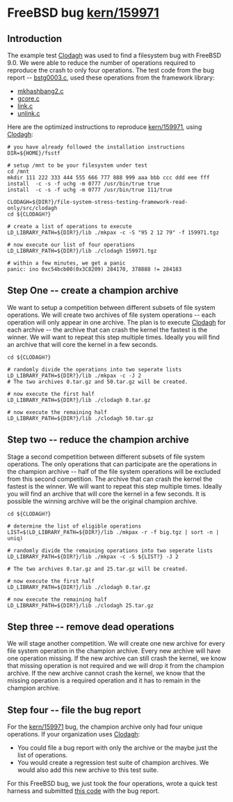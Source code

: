 # FreeBSD bug [kern/159971](http://www.freebsd.org/cgi/query-pr.cgi?pr=159971) #

## Introduction ##

The example test [Clodagh](ExampleTests#Clodagh.md) was used to find a filesystem bug with FreeBSD 9.0.  We were able to reduce the number of operations required to reproduce the crash to only four operations.  The test code from the bug report -- [bstg0003.c](http://www.ba23.org/bstgbugs/bstg0003.c), used these operations from the framework library:

  * [mkhashbang2.c](http://code.google.com/p/file-system-stress-testing-framework/source/browse/trunk/src/funcs/special/mkhashbang2.c)
  * [gcore.c](http://code.google.com/p/file-system-stress-testing-framework/source/browse/trunk/src/funcs/special/gcore.c)
  * [link.c](http://code.google.com/p/file-system-stress-testing-framework/source/browse/trunk/src/funcs/src/link/link.c)
  * [unlink.c](http://code.google.com/p/file-system-stress-testing-framework/source/browse/trunk/src/funcs/src/unlink/unlink.c)


Here are the optimized instructions to reproduce  [kern/159971](http://www.freebsd.org/cgi/query-pr.cgi?pr=159971), using [Clodagh](ExampleTests#Clodagh.md):
```
# you have already followed the installation instructions
DIR=${HOME}/fsstf

# setup /mnt to be your filesystem under test
cd /mnt
mkdir 111 222 333 444 555 666 777 888 999 aaa bbb ccc ddd eee fff
install  -c -s -f uchg -m 0777 /usr/bin/true true
install  -c -s -f uchg -m 0777 /usr/bin/true 111/true

CLODAGH=${DIR?}/file-system-stress-testing-framework-read-only/src/clodagh
cd ${CLODAGH?}

# create a list of operations to execute
LD_LIBRARY_PATH=${DIR?}/lib ./mkpax -c -S "95 2 12 79" -f 159971.tgz

# now execute our list of four operations
LD_LIBRARY_PATH=${DIR?}/lib ./clodagh 159971.tgz

# within a few minutes, we get a panic
panic: ino 0xc54bcb00(0x3C8209) 284170, 378888 != 284183
```

## Step One -- create a champion archive ##

We want to setup a competition between different subsets of file system operations.  We will create two archives of file system operations -- each operation will only appear in one archive.  The plan is to execute [Clodagh](ExampleTests#Clodagh.md) for each archive -- the archive that can crash the kernel the fastest is the winner.  We will want to repeat this step multiple times.  Ideally you will find an archive that will core the kernel in a few seconds.

```
cd ${CLODAGH?}

# randomly divide the operations into two seperate lists
LD_LIBRARY_PATH=${DIR?}/lib ./mkpax -c -J 2
# The two archives 0.tar.gz and 50.tar.gz will be created.

# now execute the first half
LD_LIBRARY_PATH=${DIR?}/lib ./clodagh 0.tar.gz

# now execute the remaining half
LD_LIBRARY_PATH=${DIR?}/lib ./clodagh 50.tar.gz
```


## Step two -- reduce the champion archive ##

Stage a second competition between different subsets of file system operations.  The only operations that can participate are the operations in the champion archive -- half of the file system operations will be excluded from this second competition. The archive that can crash the kernel the fastest is the winner.  We will want to repeat this step multiple times.  Ideally you will find an archive that will core the kernel in a few seconds.  It is possible the winning archive will be the original champion archive.

```
cd ${CLODAGH?}

# determine the list of eligible operations
LIST=$(LD_LIBRARY_PATH=${DIR?}/lib ./mkpax -r -f big.tgz | sort -n | uniq)

# randomly divide the remaining operations into two seperate lists
LD_LIBRARY_PATH=${DIR?}/lib ./mkpax -c -S ${LIST?} -J 2

# The two archives 0.tar.gz and 25.tar.gz will be created.

# now execute the first half
LD_LIBRARY_PATH=${DIR?}/lib ./clodagh 0.tar.gz

# now execute the remaining half
LD_LIBRARY_PATH=${DIR?}/lib ./clodagh 25.tar.gz

```


## Step three -- remove dead operations ##

We will stage another competition.  We will create one new archive for every file system operation in the champion archive.  Every new archive will have one operation missing. If the new archive can still crash the kernel, we know that missing operation is not required and we will drop it from the champion archive.  If the new archive cannot crash the kernel, we know that the missing operation is a required operation and it has to remain in the champion archive.

## Step four -- file the bug report ##

For the [kern/159971](http://www.freebsd.org/cgi/query-pr.cgi?pr=159971) bug, the champion archive only had four unique operations.
If your organization uses [Clodagh](ExampleTests#Clodagh.md):
  * You could file a bug report with only the archive or the maybe just the list of operations.
  * You would create a regression test suite of champion archives.  We would also add this new archive to this test suite.

For this FreeBSD bug, we just took the four operations, wrote a quick test harness and submitted [this code](http://www.ba23.org/bstgbugs/bstg0003.c) with the bug report.